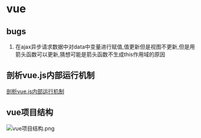 # vue

## bugs

1. 在ajax异步请求数据中对data中变量进行赋值,值更新但是视图不更新,但是用箭头函数可以更新,猜想可能是箭头函数不生成this作用域的原因

## 剖析vue.js内部运行机制

[剖析vue.js内部运行机制](https://juejin.cn/book/6844733705089449991/section/6844733705211084808)

## vue项目结构
![vue项目结构.png](http://ww1.sinaimg.cn/large/007b6ma2ly1gstap8pfq5j30tb0qq7mw.jpg)